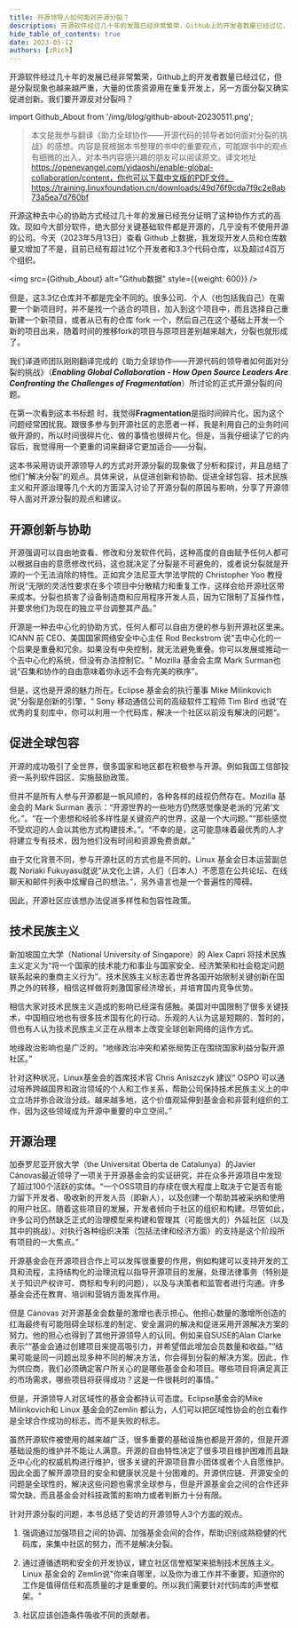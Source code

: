 ```yaml
---
title: 开源领导人如何面对开源分裂？
description: 开源软件经过几十年的发展已经非常繁荣，Github上的开发者数量已经过亿，但是分裂现象也越来越严重，大量的优质资源用在重复开发上，另一方面分裂又确实促进创新。我们要开源反对分裂吗？
hide_table_of_contents: true
date: 2023-05-12
authors: [zRich]
---
```


开源软件经过几十年的发展已经非常繁荣，Github上的开发者数量已经过亿，但是分裂现象也越来越严重，大量的优质资源用在重复开发上，另一方面分裂又确实促进创新。我们要开源反对分裂吗？
<!-- truncate -->

import Github_About from '/img/blog/github-about-20230511.png';

>本文是我参与翻译《助力全球协作——开源代码的领导者如何面对分裂的挑战》的感想。内容是我根据本书整理的书中的重要观点，可能跟书中的观点有细微的出入。对本书内容感兴趣的朋友可以阅读原文。译文地址 https://openevangel.com/yidaoshi/enable-global-collaboration/content，你也可以下载中文版的PDF文件。https://training.linuxfoundation.cn/downloads/49d76f9cda7f9c2e8ab73a5ea7d760bf

开源这种去中心的协助方式经过几十年的发展已经充分证明了这种协作方式的高效。现如今大部分软件，绝大部分关键基础软件都是开源的，几乎没有不使用开源的公司。今天（2023年5月13日）查看 Github 上数据，我发现开发人员和仓库数量又增加了不是，目前已经有超过1亿个开发者和3.3个代码仓库，以及超过4百万个组织。

<!-- ![Github最新数据](/img/blog/github-about-20230511.png) -->
<img src={Github_About} alt="Github数据" style={{weight: 600}} />

但是，这3.3亿仓库并不都是完全不同的。很多公司、个人（也包括我自己）在需要一个新项目时，并不是找一个适合的项目，加入到这个项目中，而且选择自己重新建一个新项目，或者从已有的仓库 fork 一个，然后自己在这个基础上开发一个新的项目出来，随着时间的推移fork的项目与原项目差别越来越大，分裂也就形成了。

我们译道师团队刚刚翻译完成的《助力全球协作——开源代码的领导者如何面对分裂的挑战》（***Enabling Global Collaboration - How Open Source Leaders Are Confronting the Challenges of Fragmentation***）所讨论的正式开源分裂的问题。

在第一次看到这本书标题  时，我觉得**Fragmentation**是指时间碎片化，因为这个问题经常困扰我。跟很多参与到开源社区的志愿者一样，我是利用自己的业务时间做开源的，所以时间很碎片化、做的事情也很碎片化。但是，当我仔细读了它的内容后，我觉得用一个更重的词来翻译它更加适合——分裂。

这本书采用访谈开源领导人的方式对开源分裂的现象做了分析和探讨，并且总结了他们“解决分裂”的观点。具体来说，从促进创新和协助、促进全球包容、技术民族主义和开源治理等几个大的方面深入讨论了开源分裂的原因与影响，分享了开源领导人面对开源分裂的观点和建议。

## 开源创新与协助

开源强调可以自由地查看、修改和分发软件代码，这种高度的自由赋予任何人都可以根据自由的意愿修改代码，这也就决定了分裂是不可避免的，或者说分裂就是开源的一个无法消除的特性。正如宾夕法尼亚大学法学院的 Christopher Yoo 教授所说“无限的灵活性要求在多个项目中分散精力和重复工作，这样会给开源社区带来成本。分裂也损害了设备制造商和应用程序开发人员，因为它限制了互操作性，并要求他们为现在的独立平台调整其产品。”

开源是一种去中心化的协助方式，任何人都可以自由方便的参与到开源社区里来。ICANN 前 CEO、美国国家网络安全中心主任 Rod Beckstrom 说"去中心化的一个后果是重叠和冗余。如果没有中央控制，就无法避免重叠。你可以发展或推动一个去中心化的系统，但没有办法控制它。" Mozilla 基金会主席 Mark Surman也说“召集和协作的自由意味着你永远不会有完美的秩序"。

但是，这也是开源的魅力所在。Eclipse 基金会的执行董事 Mike Milinkovich 说"分裂是创新的引擎，" Sony 移动通信公司的高级软件工程师 Tim Bird 也说”在优秀的复刻库中，你可以利用一个代码库，解决一个社区以前没有解决的问题“。

## 促进全球包容

开源的成功吸引了全世界，很多国家和地区都在积极参与开源。例如我国工信部投资一系列软件园区、实施鼓励政策。

但并不是所有人参与开源都是一帆风顺的，各种各样的歧视仍然存在。Mozilla 基金会的 Mark Surman 表示：“开源世界的一些地方仍然感觉像是老派的‘兄弟’文化。”。“在一个思想和经验多样性是关键资产的世界，这是一个大问题。”“那些感觉不受欢迎的人会以其他方式构建技术。”。“不幸的是，这可能意味着最优秀的人才将建立专有技术，因为他们没有时间和资源免费贡献。”

由于文化背景不同，参与开源社区的方式也是不同的。Linux 基金会日本运营副总裁 Noriaki Fukuyasu就说“从文化上讲，人们（日本人）不愿意在公共论坛、在线聊天和邮件列表中炫耀自己的想法。”，另外语言也是一个普遍性的障碍。

因此，开源社区应该想办法促进多样性和包容性政策。

## 技术民族主义

新加坡国立大学（National University of Singapore）的 Alex Capri 将技术民族主义定义为“将一个国家的技术能力和事业与国家安全、经济繁荣和社会稳定问题联系起来的重商主义行为”。技术民族主义标志着世界各国开始限制关键创新在国界之外的转移，相信这样做将刺激国家经济增长，并培育国内竞争优势。

相信大家对技术民族主义造成的影响已经深有感触。美国对中国限制了很多关键技术，中国相应地也有很多技术国有化的行动。乐观的人认为这是短期的、暂时的，但也有人认为技术民族主义正在从根本上改变全球创新网络的运作方式。

地缘政治影响也是广泛的。“地缘政治冲突和紧张局势正在围绕国家利益分裂开源社区。”

针对这种状况，Linux基金会的首席技术官 Chris Aniszczyk 建议“ OSPO 可以通过培养跨越国界和政治领域的个人和工作关系，帮助公司保持技术民族主义上的中立立场并弥合政治分歧。越来越多地，这个价值观延伸到基金会和非营利组织的工作，因为这些领域成为开源中重要的中立空间。”

## 开源治理

加泰罗尼亚开放大学（the Universitat Oberta de Catalunya）的Javier Cánovas最近领导了一项关于开源基金会的实证研究，并在众多开源项目中发现了超过100个活跃的实体。“一个OSS项目的存续在很大程度上取决于它是否有能力留下开发者、吸收新的开发人员（即新人），以及创建一个帮助其被采纳和使用的用户社区。随着这些项目的发展，开发者倾向于社区的组织和构建。尽管如此，许多公司仍然缺乏正式的治理模型来构建和管理其（可能很大的）外延社区（以及其中的挑战）。对执行各种组织决策（包括法律和经济方面）的支持是这个阶段所有项目的一大焦点。”

开源基金会在开源项目合作上可以发挥很重要的作用，例如构建可以支持开发的工具和流程，主持结构化的治理流程以指导开源项目的发展，处理法律事务（特别是关于知识产权许可、商标和专利的问题），以及与决策者和监管者进行沟通。许多基金会还在教育、培训和营销方面发挥作用。

但是 Cánovas 对开源基金会数量的激增也表示担心。他担心数量的激增所创造的红海最终有可能阻碍全球标准的制定、安全漏洞的解决和促进采用开源解决方案的努力。他的担心也得到了其他开源领导人的认同。例如来自SUSE的Alan Clarke表示““基金会通过创建项目来提高吸引力，并希望借此增加会员数量和收益。”“结果可能是同一问题出现多种不同的解决方法，你会得到分裂的解决方案。因此，作为供应商，我们必须确定客户所关心的是哪些基金会和项目。哪些项目将满足真正的市场需求，哪些项目将获得成功？这是一件很耗时的事情。”

但是，开源领导人对区域性的基金会都持认可态度。Eclipse基金会的Mike Milinkovich和 Linux 基金会的Zemlin 都认为，人们可以把区域性协会的创立看作是全球合作成功的标志，而不是失败的标志。

虽然开源软件被使用的越来越广泛，很多重要的基础设施也都是开源的，但是开源基础设施的维护并不能让人满意。开源的自由特性决定了很多项目维护困难而且缺乏中心化的权威机构进行维护，很多关键的开源项目靠小团体或者个人自愿维护。因此全面了解开源项目的安全和健康状况是十分困难的。开源供应链、开源安全的问题是全球性的，解决这些问题也需求全球参与，但是开源基金会之间的合作还非常欠缺，而且基金会对科技政策的影响力或者判断力十分有限。

针对开源分裂的问题，本书总结了受访的开源领导人3个方面的观点。

1. 强调通过加强项目之间的协调、加强基金会间的合作，帮助识别成熟稳健的代码库，来集中社区的努力，而不是解决分裂。

2. 通过遵循透明和安全的开发协议，建立社区信誉框架来抵制技术民族主义。Linux 基金会的 Zemlin说"你来自哪里，以及你为谁工作并不重要，知道你的工作是值得信任和高质量的才是重要的。所以我们需要针对代码库的声誉框架。"

3. 社区应该创造条件吸收不同的贡献者。
